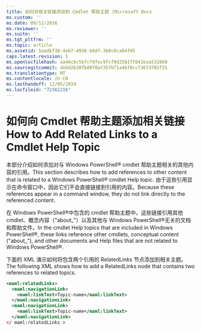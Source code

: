 ```yaml
---
title: 如何将相关链接添加到 Cmdlet 帮助主题 |Microsoft Docs
ms.custom: ''
ms.date: 09/12/2016
ms.reviewer: ''
ms.suite: ''
ms.tgt_pltfrm: ''
ms.topic: article
ms.assetid: 5aadb730-4eb7-4936-b8df-3b0c0ca04fd5
caps.latest.revision: 5
ms.openlocfilehash: aa46cbc5bfcfdfec9fcf9d2581ff641baa532860
ms.sourcegitcommit: debd2b38fb8070a7357bf1a4bf9cc736f3702f31
ms.translationtype: MT
ms.contentlocale: zh-CN
ms.lasthandoff: 12/05/2019
ms.locfileid: "72361216"
---
```

# <a name="how-to-add-related-links-to-a-cmdlet-help-topic"></a><span data-ttu-id="37b29-102">如何向 Cmdlet 帮助主题添加相关链接</span><span class="sxs-lookup"><span data-stu-id="37b29-102">How to Add Related Links to a Cmdlet Help Topic</span></span>

<span data-ttu-id="37b29-103">本部分介绍如何添加对与 Windows PowerShell® cmdlet 帮助主题相关的其他内容的引用。</span><span class="sxs-lookup"><span data-stu-id="37b29-103">This section describes how to add references to other content that is related to a Windows PowerShell® cmdlet Help topic.</span></span> <span data-ttu-id="37b29-104">由于这些引用显示在命令窗口中，因此它们不会直接链接到引用的内容。</span><span class="sxs-lookup"><span data-stu-id="37b29-104">Because these references appear in a command window, they do not link directly to the referenced content.</span></span>

<span data-ttu-id="37b29-105">在 Windows PowerShell®中包含的 cmdlet 帮助主题中，这些链接引用其他 cmdlet、概念内容（"about_"）以及其他与 Windows PowerShell®无关的文档和帮助文件。</span><span class="sxs-lookup"><span data-stu-id="37b29-105">In the cmdlet Help topics that are included in Windows PowerShell®, these links reference other cmdlets, conceptual content ("about_"), and other documents and Help files that are not related to Windows PowerShell®.</span></span>

<span data-ttu-id="37b29-106">下面的 XML 演示如何将包含两个引用的 RelatedLinks 节点添加到相关主题。</span><span class="sxs-lookup"><span data-stu-id="37b29-106">The following XML shows how to add a RelatedLinks node that contains two references to related topics.</span></span>

```xml
<maml:relatedLinks>
  <maml:navigationLink>
    <maml:linkText>Topic-name</maml:linkText>
  </maml:navigationLink>
  <maml:navigationLink>
    <maml:linkText>Topic-name</maml:linkText>
  </maml:navigationLink>
</ maml:relatedLinks >
```



